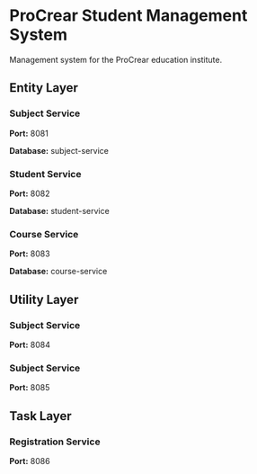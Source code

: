 # ProCrear Student Management System
Management system for the ProCrear education institute.

## Entity Layer
### Subject Service
**Port:** 8081

**Database:** subject-service

### Student Service
**Port:** 8082

**Database:** student-service

### Course Service
**Port:** 8083

**Database:** course-service

## Utility Layer
### Subject Service
**Port:** 8084

### Subject Service
**Port:** 8085

## Task Layer
### Registration Service
**Port:** 8086
